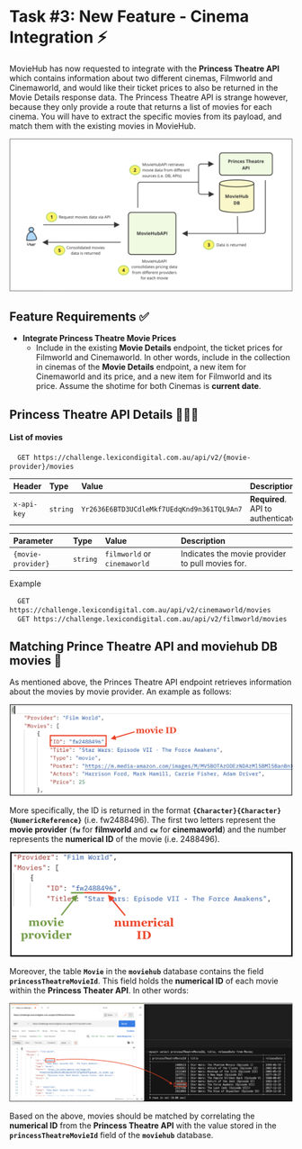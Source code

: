 # Task #3: New Feature - Cinema Integration ⚡️

MovieHub has now requested to integrate with the **Princess Theatre API** which contains information about two different cinemas, Filmworld and Cinemaworld, and would like their ticket prices to also be returned in the Movie Details response data.
The Princess Theatre API is strange however, because they only provide a route that returns a list of movies for each cinema. You will have to extract the specific movies from its payload, and match them with the existing movies in MovieHub.

![initial-diagram](assets/diagram-2.png)

## Feature Requirements ✅

* __Integrate Princess Theatre Movie Prices__
  * Include in the existing __Movie Details__ endpoint, the ticket prices for Filmworld and Cinemaworld. In other words, include in the collection in cinemas of the __Movie Details__ endpoint, a new item for Cinemaworld and its price, and a new item for Filmworld and its price. Assume the shotime for both Cinemas is __current date__.

## Princess Theatre API Details 👩🏻‍💻

#### List of movies

```
  GET https://challenge.lexicondigital.com.au/api/v2/{movie-provider}/movies
```

| Header    | Type     | Value |  Description                |
| :-------- | :------- | :---- |  :------------------------- |
| `x-api-key` | `string` | `Yr2636E6BTD3UCdleMkf7UEdqKnd9n361TQL9An7` |  **Required**. API to authenticate. |

| Parameter | Type     | Value |  Description                |
| :-------- | :------- | :---- |  :------------------------- |
| `{movie-provider}` | `string` | `filmworld` or `cinemaworld` |  Indicates the movie provider to pull movies for. |

Example
```
  GET https://challenge.lexicondigital.com.au/api/v2/cinemaworld/movies
  GET https://challenge.lexicondigital.com.au/api/v2/filmworld/movies
```

## Matching Prince Theatre API and moviehub DB movies 🧩
As mentioned above, the Princes Theatre API endpoint retrieves information about the movies by movie provider. An example as follows:

![initial-diagram](assets/api-response.png)

More specifically, the ID is returned in the format **`{Character}{Character}{NumericReference}`** (i.e. fw2488496). The first two letters represent the **movie provider** (**`fw`** for **filmworld** and **`cw`** for **cinemaworld**) and the number represents the **numerical ID** of the movie (i.e. 2488496).

![initial-diagram](assets/api-movie-id.png)

Moreover, the table **`Movie`** in the **`moviehub`** database contains the field **`princessTheatreMovieId`**. This field holds the **numerical ID** of each movie within the **Princess Theater API**. In other words:

![initial-diagram](assets/db-api-matching-criteria.png)

Based on the above, movies should be matched by correlating the **numerical ID** from the **Princess Theatre API** with the value stored in the **`princessTheatreMovieId`** field of the **`moviehub`** database.
